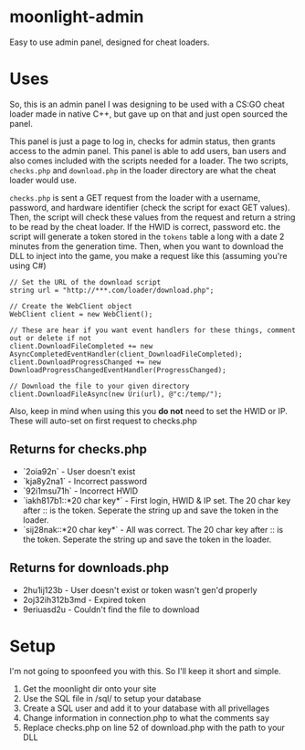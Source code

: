 # moonlight-admin
Easy to use admin panel, designed for cheat loaders.

# Uses
So, this is an admin panel I was designing to be used with a CS:GO cheat loader made in native C++, but gave up on that and just open sourced the panel. 

This panel is just a page to log in, checks for admin status, then grants access to the admin panel. This panel is able to add users, ban users and also comes included with the scripts needed for a loader. The two scripts, `checks.php` and `download.php` in the loader directory are what the cheat loader would use.

`checks.php` is sent a GET request from the loader with a username, password, and hardware identifier (check the script for exact GET values). Then, the script will check these values from the request and return a string to be read by the cheat loader. If the HWID is correct, password etc. the script will generate a token stored in the `tokens` table a long with a date 2 minutes from the generation time. Then, when you want to download the DLL to inject into the game, you make a request like this (assuming you're using C#)

```
// Set the URL of the download script
string url = "http://***.com/loader/download.php";

// Create the WebClient object
WebClient client = new WebClient();

// These are hear if you want event handlers for these things, comment out or delete if not
client.DownloadFileCompleted += new AsyncCompletedEventHandler(client_DownloadFileCompleted);
client.DownloadProgressChanged += new DownloadProgressChangedEventHandler(ProgressChanged);

// Download the file to your given directory
client.DownloadFileAsync(new Uri(url), @"c:/temp/");
```

Also, keep in mind when using this you <b>do not</b> need to set the HWID or IP. These will auto-set on first request to checks.php

## Returns for checks.php
<ul>
  <li>`2oia92n` - User doesn't exist</li>
  <li>`kja8y2na1` - Incorrect password</li>
  <li>`92i1msu71h` - Incorrect HWID</li>
  <li>`iakh817b1::*20 char key*` - First login, HWID & IP set. The 20 char key after :: is the token. Seperate the string up and save the token in the loader.</li>
  <li>`sij28nak::*20 char key*` - All was correct. The 20 char key after :: is the token. Seperate the string up and save the token in the loader.</li>
</ul>

## Returns for downloads.php
<ul>
  <li>2hu1ij123b - User doesn't exist or token wasn't gen'd properly</li>
  <li>2oj32ih312b3md - Expired token</li>
  <li>9eriuasd2u - Couldn't find the file to download</li>
</ul>

# Setup
I'm not going to spoonfeed you with this. So I'll keep it short and simple.

<ol>
  <li>Get the moonlight dir onto your site</li>
  <li>Use the SQL file in /sql/ to setup your database</li>
  <li>Create a SQL user and add it to your database with all privellages</li>
  <li>Change information in connection.php to what the comments say</li>
  <li>Replace checks.php on line 52 of download.php with the path to your DLL</li>
</ol>
  
